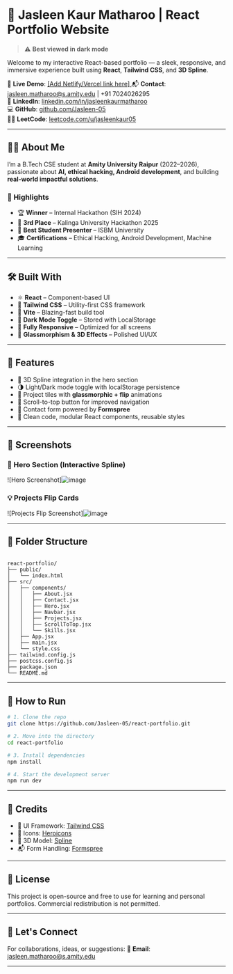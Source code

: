 # 💫 Jasleen Kaur Matharoo | React Portfolio Website

> ⚠️ **Best viewed in dark mode**

Welcome to my interactive React-based portfolio — a sleek, responsive, and immersive experience built using **React**, **Tailwind CSS**, and **3D Spline**.

🔗 **Live Demo**: [[Add Netlify/Vercel link here]  ](https://react-jasleen-web-portfolio.netlify.app/)
📬 **Contact**: jasleen.matharoo@s.amity.edu | +91 7024026295  
🔗 **LinkedIn**: [linkedin.com/in/jasleenkaurmatharoo](http://www.linkedin.com/in/jasleenkaurmatharoo)  
💻 **GitHub**: [github.com/Jasleen-05](https://github.com/Jasleen-05)  
👩‍💻 **LeetCode**: [leetcode.com/u/jasleenkaur05](https://leetcode.com/u/jasleenkaur05)

---

## 👩‍💻 About Me

I’m a B.Tech CSE student at **Amity University Raipur** (2022–2026), passionate about **AI, ethical hacking, Android development**, and building **real-world impactful solutions**.

### 🌟 Highlights

- 🏆 **Winner** – Internal Hackathon (SIH 2024)
- 🥉 **3rd Place** – Kalinga University Hackathon 2025
- 🥇 **Best Student Presenter** – ISBM University
- 🎓 **Certifications** – Ethical Hacking, Android Development, Machine Learning

---

## 🛠️ Built With

- ⚛️ **React** – Component-based UI
- 💨 **Tailwind CSS** – Utility-first CSS framework
- 🎯 **Vite** – Blazing-fast build tool
- 🧠 **Dark Mode Toggle** – Stored with LocalStorage
- 📱 **Fully Responsive** – Optimized for all screens
- 🧊 **Glassmorphism & 3D Effects** – Polished UI/UX

---

## 🚀 Features

- 🌌 3D Spline integration in the hero section
- 🌗 Light/Dark mode toggle with localStorage persistence
- 🧱 Project tiles with **glassmorphic + flip** animations
- 📄 Scroll-to-top button for improved navigation
- 💬 Contact form powered by **Formspree**
- 🎨 Clean code, modular React components, reusable styles

---

## 🧪 Screenshots

### 🌠 Hero Section (Interactive Spline)
![Hero Screenshot]![image](https://github.com/user-attachments/assets/0a91e434-8cc4-4a43-882e-0915a5b445f7)

### 💡 Projects Flip Cards
![Projects Flip Screenshot]![image](https://github.com/user-attachments/assets/0f905e2f-eb98-4ebc-9064-e3a454b452ae)

---

## 📁 Folder Structure

```

react-portfolio/
├── public/
│   └── index.html
├── src/
│   ├── components/
│   │   ├── About.jsx
│   │   ├── Contact.jsx
│   │   ├── Hero.jsx
│   │   ├── Navbar.jsx
│   │   ├── Projects.jsx
│   │   ├── ScrollToTop.jsx
│   │   └── Skills.jsx
│   ├── App.jsx
│   ├── main.jsx
│   └── style.css
├── tailwind.config.js
├── postcss.config.js
├── package.json
└── README.md

````

---

## 🧩 How to Run

```bash
# 1. Clone the repo
git clone https://github.com/Jasleen-05/react-portfolio.git

# 2. Move into the directory
cd react-portfolio

# 3. Install dependencies
npm install

# 4. Start the development server
npm run dev
````

---

## 🙌 Credits

* 🎨 UI Framework: [Tailwind CSS](https://tailwindcss.com/)
* 🧠 Icons: [Heroicons](https://heroicons.com/)
* 🌌 3D Model: [Spline](https://spline.design/)
* 📬 Form Handling: [Formspree](https://formspree.io/)

---

## 📌 License

This project is open-source and free to use for learning and personal portfolios. Commercial redistribution is not permitted.

---

## 🤝 Let's Connect

For collaborations, ideas, or suggestions:
📧 **Email**: jasleen.matharoo@s.amity.edu

---
